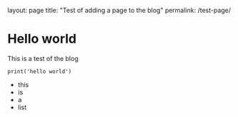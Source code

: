 layout: page
title: "Test of adding a page to the blog"
permalink: /test-page/

# Hello world

This is a test of the blog

```
print('hello world')
```

- this
- is 
- a
- list
